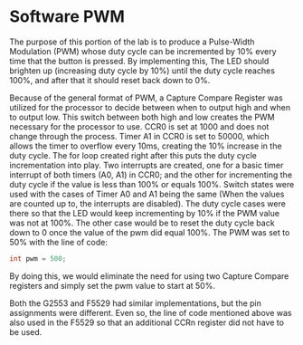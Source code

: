 # Software PWM
The purpose of this portion of the lab is to produce a Pulse-Width Modulation (PWM) whose duty cycle can be incremented by 10% every time that the button is pressed. By implementing this, The LED should brighten up (increasing duty cycle by 10%) until the duty cycle reaches 100%, and after that it should reset back down to 0%.

Because of the general format of PWM, a Capture Compare Register was utilized for the processor to decide between when to output high and when to output low. This switch between both high and low creates the PWM necessary for the processor to use. CCR0 is set at 1000 and does not change through the process. Timer A1 in CCR0 is set to 50000, which allows the timer to overflow every 10ms, creating the 10% increase in the duty cycle. The for loop created right after this puts the duty cycle incrementation into play. Two interrupts are created, one for a basic timer interrupt of both timers (A0, A1) in CCR0; and the other for incrementing the duty cycle if the value is less than 100% or equals 100%. Switch states were used with the cases of Timer A0 and A1 being the same (When the values are counted up to, the interrupts are disabled). The duty cycle cases were there so that the LED would keep incrementing by 10% if the PWM value was not at 100%. The other case would be to reset the duty cycle back down to 0 once the value of the pwm did equal 100%. The PWM was set to 50% with the line of code: 
```c 
int pwm = 500;
```
By doing this, we would eliminate the need for using two Capture Compare registers and simply set the pwm value to start at 50%.

Both the G2553 and F5529 had similar implementations, but the pin assignments were different. Even so, the line of code mentioned above was also used in the F5529 so that an additional CCRn register did not have to be used.

